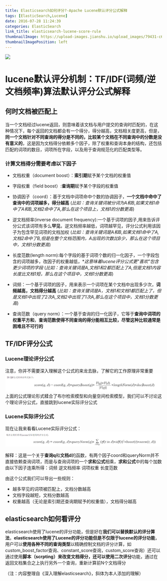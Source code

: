 ```yaml
---
title: Elasticsearch如何评分?-Apache Lucene默认评分公式解释
tags: [ElasticSearch,Lucene]
date: 2016-07-28 11:24:39
categories: ElasticSearch
link_title: elasticsearch-lucene-score-rule
thumbnailImage: https://upload-images.jianshu.io/upload_images/79431-c6d398af52f4b48c.png?imageMogr2/auto-orient/strip%7CimageView2/2/w/558/format/webp
thumbnailImagePosition: left
---
```

<!-- toc -->
<!-- more -->
![](https://upload-images.jianshu.io/upload_images/79431-c6d398af52f4b48c.png?imageMogr2/auto-orient/strip%7CimageView2/2/w/558/format/webp)
# lucene默认评分机制：TF/IDF(词频/逆文档频率)算法默认评分公式解释


## 何时文档被匹配上
当一个文档经过lucene返回，则意味着该文档与用户提交的查询时匹配的，在这种情况下，每个返回的文档都会有一个得分，得分越高，文档相关度更高，但是，**同一个文档针对不同查询的得分是不同的，比较某个文档在不同查询中的分数是没有意义的**，这是因为文档得分依赖多个因子，除了权重和查询本身的结构，还包括匹配的词项的数目，词项所在字段，以及用于查询规范化的匹配类型等。


### 计算文档得分需要考虑以下因子

- 文档权重（document boost）：**索引期**赋予某个文档的权重值

- 字段权重（field boost）:**查询期**赋予某个字段的权重值

- 协调因子（coord）：基于文档中词项命中个数的协调因子，**一个文档中命中了查询中的词项越多，得分越高**
  (*比如：查询关键词被分词为A和B,如果文档1命中了A和B,文档2命中了A,那么在这个项目上，文档1的分数更高*)

- 逆文档频率(inverse document frequency):一个基于词项的因子,用来告诉评分公式该词项有多么**罕见**，逆文档频率越低，词项越罕见，评分公式利用该因子为包含罕见词项的文档加权
  (*比如：查询关键词是A和B,如果文档1命中了A,文档2命中了B,但是在整个文档范围内，A出现的次数比B少，那么在这个项目中，文档1分数更高*)

- 长度范数(length norm):每个字段的基于词项个数的归一化因子，一个字段包含的词项越多，改因子的权重越低，**这意味着lucene评分公式更"喜欢"包含更少词项的字段*
  (*比如：查询关键词是A,文档1和2都匹配上了A,但是文档1内容长度比文档1短，那么在这个项目中，文档1分数更高*)

- 词频：一个基于词项的因子，用来表示一个词项在某个文档中出现多少次，**词频越高，文档得分越高**
 (*比如：查询关键词是A，文档1和文档1都匹配上了，但是文档1中出现了2次A,文档2中出现了1次A,那么在这个项目中，文档1分数更高*)

- 查询范数（query norm）：一个基于查询的归一化因子，它等于**查询中词项的权重平方和**，**查询范数使得不同查询的得分能相互比较，尽管这种比较通常是困难且不可行的**

## TF/IDF评分公式
### Lucene理论评分公式
注意，你并不需要深入理解这个公式的来龙去脉，了解它的工作原理非常重要
![](elasticsearch-lucene-score-rule/01.png)
上面的公式理论形式糅合了布尔检索模型和向量空间检索模型，我们可以不讨论这个理论评分公式，直接跳到lucene实际评分公式
### Lucene实际评分公式
现在让我来看看Lucene实际评分公式：
![](elasticsearch-lucene-score-rule/02.png)

解释：这是一个关于**查询q**和**文档d**的函数，有两个因子coord和queryNorm并不直接依赖查询词项，而是与查询词项的一个**求和公式**相乘，**求和公式**中的每个加数由以下因子连乘所得：词频 逆文档频率 词项权重 长度范数

由这个公式我们可以导出一些规则：
- 越多罕见的词项被匹配上，文档分数越高
- 文档字段越短，文档分数越高
- 权重越高（无论是索引期还查询期赋予的权重值），文档得分越高

## elasticsearch如何看评分
elasticsearch使用了lucene的评分功能，但是好在**我们可以替换默认的评分算法**，**elasticsearch使用了Lucene的评分功能但是不仅限于lucene的评分功能**，用户可以**使用各种不同的查询类型**以精确控制文档的评分计算，如custom_boost_factor查询、constant_score查询，custom_score查询）还可以通过使用**脚本（scrpting）**来改变文档得分，还可以使用**二次评分**功能，通过在返回文档集合之上执行另外一个查询，重新计算前N个文档得分

（注：内容整理自《深入理解elasticsearch》，斜体为本人添加的理解）


